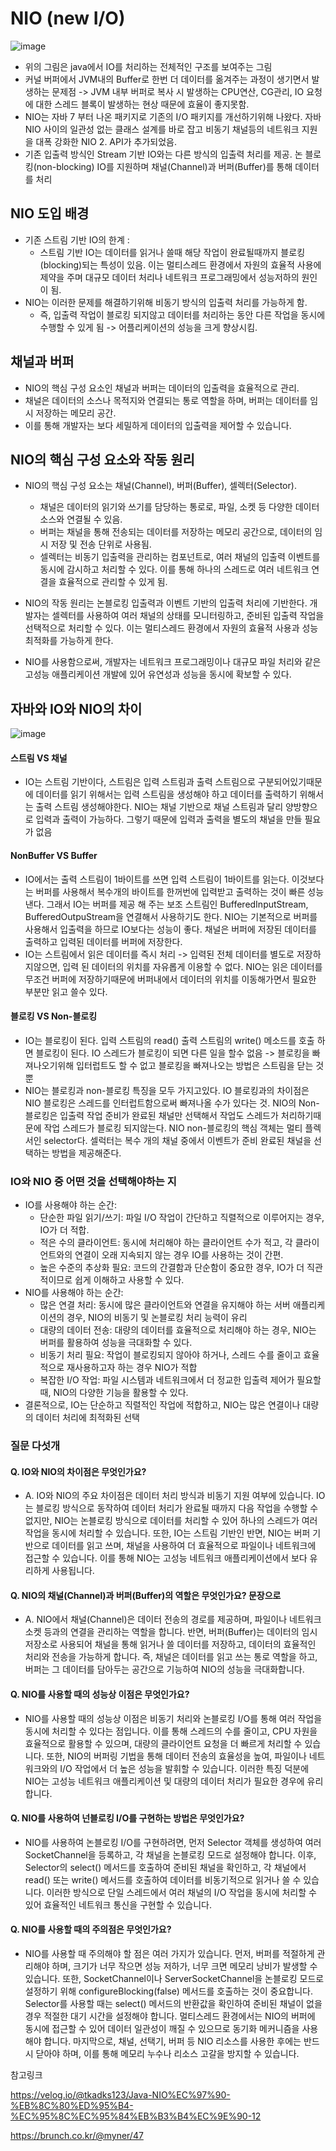 
# NIO (new I/O)
![image](https://github.com/user-attachments/assets/fed9730d-1d7e-433f-b61a-3e52a6ff4dbc)
- 위의 그림은 java에서 IO를 처리하는 전체적인 구조를 보여주는 그림
- 커널 버퍼에서 JVM내의 Buffer로 한번 더 데이터를 옮겨주는 과정이 생기면서 발생하는 문제점 -> JVM 내부 버퍼로 복사 시 발생하는 CPU연산, CG관리, IO 요청에 대한 스레드 블록이 발생하는 현상 때문에 효율이 좋지못함.
- NIO는 자바 7 부터 나온 패키지로 기존의 I/O 패키지를 개선하기위해 나왔다. 자바 NIO 사이의 일관성 없는 클래스 설계를 바로 잡고 비동기 채널등의 네트워크 지원을 대폭 강화한 NIO 2. API가 추가되었음.
- 기존 입출력 방식인 Stream 기반 IO와는 다른 방식의 입출력 처리를 제공. 논 블로킹(non-blocking) IO를 지원하며 채널(Channel)과 버퍼(Buffer)를 통해 데이터를 처리

## NIO 도입 배경
- 기존 스트림 기반 IO의 한계 : 
    - 스트림 기반 IO는 데이터를 읽거나 쓸때 해당 작업이 완료될때까지 블로킹(blocking)되는 특성이 있음. 이는 멀티스레드 환경에서 자원의 효율적 사용에 제약을 주며 대규모 데이터 처리나 네트워크 프로그래밍에서 성능저하의 원인이 됨.
- NIO는 이러한 문제를 해결하기위해 비동기 방식의 입출력 처리를 가능하게 함.
    - 즉, 입출력 작업이 블로킹 되지않고 데이터를 처리하는 동안 다른 작업을 동시에 수행할 수 있게 됨 -> 어플리케이션의 성능을 크게 향상시킴.

## 채널과 버퍼
- NIO의 핵심 구성 요소인 채널과 버퍼는 데이터의 입출력을 효율적으로 관리.
- 채널은 데이터의 소스나 목적지와 연결되는 통로 역할을 하며, 버퍼는 데이터를 임시 저장하는 메모리 공간. 
- 이를 통해 개발자는 보다 세밀하게 데이터의 입출력을 제어할 수 있습니다.

## NIO의 핵심 구성 요소와 작동 원리
- NIO의 핵심 구성 요소는 채널(Channel), 버퍼(Buffer), 셀렉터(Selector). 
    - 채널은 데이터의 읽기와 쓰기를 담당하는 통로로, 파일, 소켓 등 다양한 데이터 소스와 연결될 수 있음. 
    - 버퍼는 채널을 통해 전송되는 데이터를 저장하는 메모리 공간으로, 데이터의 임시 저장 및 전송 단위로 사용됨.
    - 셀렉터는 비동기 입출력을 관리하는 컴포넌트로, 여러 채널의 입출력 이벤트를 동시에 감시하고 처리할 수 있다. 이를 통해 하나의 스레드로 여러 네트워크 연결을 효율적으로 관리할 수 있게 됨. 

- NIO의 작동 원리는 논블로킹 입출력과 이벤트 기반의 입출력 처리에 기반한다. 개발자는 셀렉터를 사용하여 여러 채널의 상태를 모니터링하고, 준비된 입출력 작업을 선택적으로 처리할 수 있다. 이는 멀티스레드 환경에서 자원의 효율적 사용과 성능 최적화를 가능하게 한다.
- NIO를 사용함으로써, 개발자는 네트워크 프로그래밍이나 대규모 파일 처리와 같은 고성능 애플리케이션 개발에 있어 유연성과 성능을 동시에 확보할 수 있다.


## 자바와 IO와 NIO의 차이 
![image](https://github.com/user-attachments/assets/96adb12f-308d-4017-80e5-9f6a67854c0d)

#### 스트림 VS 채널
- IO는 스트림 기반이다, 스트림은 입력 스트림과 출력 스트림으로 구분되어있기때문에 데이터를 읽기 위해서는 입력 스트림을 생성해야 하고 데이터를 출력하기 위해서는 출력 스트림 생성해야한다. NIO는 채널 기반으로 채널 스트림과 달리 양방향으로 입력과 출력이 가능하다. 그렇기 때문에 입력과 출력을 별도의 채널을 만들 필요가 없음

#### NonBuffer VS Buffer
- IO에서는 출력 스트림이 1바이트를 쓰면 입력 스트림이 1바이트를 읽는다. 이것보다는 버퍼를 사용해서 복수개의 바이트를 한꺼번에 입력받고 출력하는 것이 빠른 성능 낸다. 그래서 IO는 버퍼를 제공 해 주는 보조 스트림인 BufferedInputStream, BufferedOutpuStream을 연결해서 사용하기도 한다. NIO는 기본적으로 버퍼를 사용해서 입출력을 하므로 IO보다는 성능이 좋다. 채널은 버퍼에 저장된 데이터를 출력하고 입력된 데이터를 버퍼에 저장한다. 
- IO는 스트림에서 읽은 데이터를 즉시 처리 -> 입력된 전체 데이터를 별도로 저장하지않으면, 입력 된 데이터의 위치를 자유롭게 이용할 수 없다. NIO는 읽은 데이터를 무조건 버퍼에 저장하기때문에 버퍼내에서 데이터의 위치를 이동해가면서 필요한 부분만 읽고 쓸수 있다.

#### 블로킹 VS Non-블로킹
- IO는 블로킹이 된다. 입력 스트림의 read() 출력 스트림의 write() 메소드를 호출 하면 블로킹이 된다. IO 스레드가 블로킹이 되면 다른 일을 할수 없음 -> 블로킹을 빠져나오기위해 입터럽트도 할 수 없고 블로킹을 빠져나오는 방법은 스트림을 닫는 것 뿐
- NIO는 블로킹과 non-블로킹 특징을 모두 가지고있다. IO 블로킹과의 차이점은 NIO 블로킹은 스레드를 인터럽트함으로써 빠져나올 수가 있다는 것. NIO의 Non-블로킹은 입출력 작업 준비가 완료된 채널만 선택해서 작업도 스레드가 처리하기때문에 작업 스레드가 블로킹 되지않는다. NIO non-블로킹의 핵심 객체는 멀티 플렉서인 selector다. 셀럭터는 복수 개의 채널 중에서 이벤트가 준비 완료된 채널을 선택하는 방법을 제공해준다. 

### IO와 NIO 중 어떤 것을 선택해야하는 지 
- IO를 사용해야 하는 순간:
    - 단순한 파일 읽기/쓰기: 파일 I/O 작업이 간단하고 직렬적으로 이루어지는 경우, IO가 더 적합.
    - 적은 수의 클라이언트: 동시에 처리해야 하는 클라이언트 수가 적고, 각 클라이언트와의 연결이 오래 지속되지 않는 경우 IO를 사용하는 것이 간편.
    - 높은 수준의 추상화 필요: 코드의 간결함과 단순함이 중요한 경우, IO가 더 직관적이므로 쉽게 이해하고 사용할 수 있다.
- NIO를 사용해야 하는 순간:
    - 많은 연결 처리: 동시에 많은 클라이언트와 연결을 유지해야 하는 서버 애플리케이션의 경우, NIO의 비동기 및 논블로킹 처리 능력이 유리
    - 대량의 데이터 전송: 대량의 데이터를 효율적으로 처리해야 하는 경우, NIO는 버퍼를 활용하여 성능을 극대화할 수 있다.
    - 비동기 처리 필요: 작업이 블로킹되지 않아야 하거나, 스레드 수를 줄이고 효율적으로 재사용하고자 하는 경우 NIO가 적합
    - 복잡한 I/O 작업: 파일 시스템과 네트워크에서 더 정교한 입출력 제어가 필요할 때, NIO의 다양한 기능을 활용할 수 있다.
- 결론적으로, IO는 단순하고 직렬적인 작업에 적합하고, NIO는 많은 연결이나 대량의 데이터 처리에 최적화된 선택


### 질문 다섯개

#### Q. IO와 NIO의 차이점은 무엇인가요?
- A. IO와 NIO의 주요 차이점은 데이터 처리 방식과 비동기 지원 여부에 있습니다. IO는 블로킹 방식으로 동작하여 데이터 처리가 완료될 때까지 다음 작업을 수행할 수 없지만, NIO는 논블로킹 방식으로 데이터를 처리할 수 있어 하나의 스레드가 여러 작업을 동시에 처리할 수 있습니다. 또한, IO는 스트림 기반인 반면, NIO는 버퍼 기반으로 데이터를 읽고 쓰며, 채널을 사용하여 더 효율적으로 파일이나 네트워크에 접근할 수 있습니다. 이를 통해 NIO는 고성능 네트워크 애플리케이션에서 보다 유리하게 사용됩니다.

#### Q. NIO의 채널(Channel)과 버퍼(Buffer)의 역할은 무엇인가요? 문장으로
- A. NIO에서 채널(Channel)은 데이터 전송의 경로를 제공하며, 파일이나 네트워크 소켓 등과의 연결을 관리하는 역할을 합니다. 반면, 버퍼(Buffer)는 데이터의 임시 저장소로 사용되어 채널을 통해 읽거나 쓸 데이터를 저장하고, 데이터의 효율적인 처리와 전송을 가능하게 합니다. 즉, 채널은 데이터를 읽고 쓰는 통로 역할을 하고, 버퍼는 그 데이터를 담아두는 공간으로 기능하여 NIO의 성능을 극대화합니다.

#### Q. NIO를 사용할 때의 성능상 이점은 무엇인가요? 
- NIO를 사용할 때의 성능상 이점은 비동기 처리와 논블로킹 I/O를 통해 여러 작업을 동시에 처리할 수 있다는 점입니다. 이를 통해 스레드의 수를 줄이고, CPU 자원을 효율적으로 활용할 수 있으며, 대량의 클라이언트 요청을 더 빠르게 처리할 수 있습니다. 또한, NIO의 버퍼링 기법을 통해 데이터 전송의 효율성을 높여, 파일이나 네트워크와의 I/O 작업에서 더 높은 성능을 발휘할 수 있습니다. 이러한 특징 덕분에 NIO는 고성능 네트워크 애플리케이션 및 대량의 데이터 처리가 필요한 경우에 유리합니다.

#### Q. NIO를 사용하여 넌블로킹 I/O를 구현하는 방법은 무엇인가요?
- NIO를 사용하여 논블로킹 I/O를 구현하려면, 먼저 Selector 객체를 생성하여 여러 SocketChannel을 등록하고, 각 채널을 논블로킹 모드로 설정해야 합니다. 이후, Selector의 select() 메서드를 호출하여 준비된 채널을 확인하고, 각 채널에서 read() 또는 write() 메서드를 호출하여 데이터를 비동기적으로 읽거나 쓸 수 있습니다. 이러한 방식으로 단일 스레드에서 여러 채널의 I/O 작업을 동시에 처리할 수 있어 효율적인 네트워크 통신을 구현할 수 있습니다.

#### Q. NIO를 사용할 때의 주의점은 무엇인가요?
- NIO를 사용할 때 주의해야 할 점은 여러 가지가 있습니다. 먼저, 버퍼를 적절하게 관리해야 하며, 크기가 너무 작으면 성능 저하가, 너무 크면 메모리 낭비가 발생할 수 있습니다. 또한, SocketChannel이나 ServerSocketChannel을 논블로킹 모드로 설정하기 위해 configureBlocking(false) 메서드를 호출하는 것이 중요합니다. Selector를 사용할 때는 select() 메서드의 반환값을 확인하여 준비된 채널이 없을 경우 적절한 대기 시간을 설정해야 합니다. 멀티스레드 환경에서는 NIO의 버퍼에 동시에 접근할 수 있어 데이터 일관성이 깨질 수 있으므로 동기화 메커니즘을 사용해야 합니다. 마지막으로, 채널, 선택기, 버퍼 등 NIO 리소스를 사용한 후에는 반드시 닫아야 하며, 이를 통해 메모리 누수나 리소스 고갈을 방지할 수 있습니다.

참고링크 

https://velog.io/@tkadks123/Java-NIO%EC%97%90-%EB%8C%80%ED%95%B4-%EC%95%8C%EC%95%84%EB%B3%B4%EC%9E%90-12

https://brunch.co.kr/@myner/47